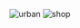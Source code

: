 ![urban](https://user-images.githubusercontent.com/1543836/170947891-e70122a2-0a07-4bf5-b9b5-428f4307a539.png)
![shop](https://user-images.githubusercontent.com/1543836/170948059-79e96a28-0eac-43d8-8687-7293ca533da6.png)
